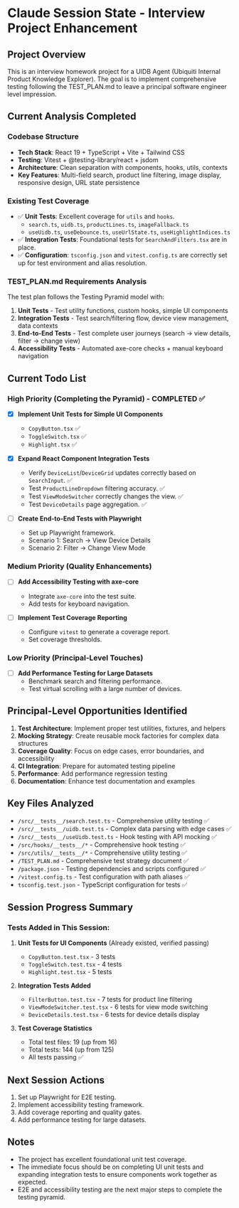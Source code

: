 # Claude Session State - Interview Project Enhancement

## Project Overview
This is an interview homework project for a UIDB Agent (Ubiquiti Internal Product Knowledge Explorer). The goal is to implement comprehensive testing following the TEST_PLAN.md to leave a principal software engineer level impression.

## Current Analysis Completed

### Codebase Structure
- **Tech Stack**: React 19 + TypeScript + Vite + Tailwind CSS
- **Testing**: Vitest + @testing-library/react + jsdom
- **Architecture**: Clean separation with components, hooks, utils, contexts
- **Key Features**: Multi-field search, product line filtering, image display, responsive design, URL state persistence

### Existing Test Coverage
- ✅ **Unit Tests**: Excellent coverage for `utils` and `hooks`.
  - `search.ts`, `uidb.ts`, `productLines.ts`, `imageFallback.ts`
  - `useUidb.ts`, `useDebounce.ts`, `useUrlState.ts`, `useHighlightIndices.ts`
- ✅ **Integration Tests**: Foundational tests for `SearchAndFilters.tsx` are in place.
- ✅ **Configuration**: `tsconfig.json` and `vitest.config.ts` are correctly set up for test environment and alias resolution.

### TEST_PLAN.md Requirements Analysis
The test plan follows the Testing Pyramid model with:

1. **Unit Tests** - Test utility functions, custom hooks, simple UI components
2. **Integration Tests** - Test search/filtering flow, device view management, data contexts
3. **End-to-End Tests** - Test complete user journeys (search → view details, filter → change view)
4. **Accessibility Tests** - Automated axe-core checks + manual keyboard navigation

## Current Todo List

### High Priority (Completing the Pyramid) - COMPLETED ✅
- [x] **Implement Unit Tests for Simple UI Components**
  - `CopyButton.tsx` ✅
  - `ToggleSwitch.tsx` ✅
  - `Highlight.tsx` ✅

- [x] **Expand React Component Integration Tests**
  - Verify `DeviceList`/`DeviceGrid` updates correctly based on `SearchInput`. ✅
  - Test `ProductLineDropdown` filtering accuracy. ✅
  - Test `ViewModeSwitcher` correctly changes the view. ✅
  - Test `DeviceDetails` page aggregation. ✅

- [ ] **Create End-to-End Tests with Playwright**
  - Set up Playwright framework.
  - Scenario 1: Search → View Device Details
  - Scenario 2: Filter → Change View Mode

### Medium Priority (Quality Enhancements)
- [ ] **Add Accessibility Testing with axe-core**
  - Integrate `axe-core` into the test suite.
  - Add tests for keyboard navigation.

- [ ] **Implement Test Coverage Reporting**
  - Configure `vitest` to generate a coverage report.
  - Set coverage thresholds.

### Low Priority (Principal-Level Touches)
- [ ] **Add Performance Testing for Large Datasets**
  - Benchmark search and filtering performance.
  - Test virtual scrolling with a large number of devices.

## Principal-Level Opportunities Identified

1. **Test Architecture**: Implement proper test utilities, fixtures, and helpers
2. **Mocking Strategy**: Create reusable mock factories for complex data structures
3. **Coverage Quality**: Focus on edge cases, error boundaries, and accessibility
4. **CI Integration**: Prepare for automated testing pipeline
5. **Performance**: Add performance regression testing
6. **Documentation**: Enhance test documentation and examples

## Key Files Analyzed
- `/src/__tests__/search.test.ts` - Comprehensive utility testing ✅
- `/src/__tests__/uidb.test.ts` - Complex data parsing with edge cases ✅
- `/src/__tests__/useUidb.test.ts` - Hook testing with API mocking ✅
- `/src/hooks/__tests__/*` - Comprehensive hook testing ✅
- `/src/utils/__tests__/*` - Comprehensive utility testing ✅
- `/TEST_PLAN.md` - Comprehensive test strategy document ✅
- `/package.json` - Testing dependencies and scripts configured ✅
- `/vitest.config.ts` - Test configuration with path aliases ✅
- `tsconfig.test.json` - TypeScript configuration for tests ✅

## Session Progress Summary

### Tests Added in This Session:
1. **Unit Tests for UI Components** (Already existed, verified passing)
   - `CopyButton.test.tsx` - 3 tests
   - `ToggleSwitch.test.tsx` - 4 tests
   - `Highlight.test.tsx` - 5 tests

2. **Integration Tests Added**
   - `FilterButton.test.tsx` - 7 tests for product line filtering
   - `ViewModeSwitcher.test.tsx` - 6 tests for view mode switching
   - `DeviceDetails.test.tsx` - 6 tests for device details display

3. **Test Coverage Statistics**
   - Total test files: 19 (up from 16)
   - Total tests: 144 (up from 125)
   - All tests passing ✅

## Next Session Actions
1. Set up Playwright for E2E testing.
2. Implement accessibility testing framework.
3. Add coverage reporting and quality gates.
4. Add performance testing for large datasets.

## Notes
- The project has excellent foundational unit test coverage.
- The immediate focus should be on completing UI unit tests and expanding integration tests to ensure components work together as expected.
- E2E and accessibility testing are the next major steps to complete the testing pyramid.
